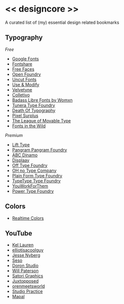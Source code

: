 # << designcore >> # 

A curated list of (my) essential design related bookmarks

## Typography

*Free*
- [Google Fonts](https://fonts.google.com/)
- [Fontshare](https://www.fontshare.com/)
- [Free Faces](https://www.freefaces.gallery)
- [Open Foundry](https://open-foundry.com/fonts)
- [Uncut Fonts](https://uncut.wtf/)
- [Use & Modify](https://usemodify.com/)
- [Velvetyne](https://velvetyne.fr/)
- [Colletivo](https://www.collletttivo.it/)
- [Badass Libre Fonts by Womxn](https://www.design-research.be/by-womxn/)
- [Tunera Type Foundry](https://www.tunera.xyz/)
- [Death Of Typography](https://deathoftypography.com)
- [Pixel Surplus](https://pixelsurplus.com/collections/free-fonts)
- [The League of Movable Type](https://www.theleagueofmoveabletype.com/)
- [Fonts in the Wild](https://www.fontsinthewild.com/free)

*Premium*
- [Lift Type](https://www.lift-type.fr)
- [Pangram Pangram Foundry](https://pangrampangram.com/)
- [ABC Dinamo](https://abcdinamo.com/)
- [Displaay](https://displaay.net/)
- [Off Type Foundry](https://off-type.com/)
- [OH no Type Company](https://ohnotype.co/)
- [Plain Form Type Foundry](https://plain-form.com/)
- [TypeType Type Foundry](https://typetype.org/)
- [YouWorkForThem](https://www.youworkforthem.com/fonts)
- [Power Type Foundry](https://power-type.com)



## Colors

- [Realtime Colors](https://www.realtimecolors.com/)

## YouTube

- [Kel Lauren]()
- [elliotisacoolguy]()
- [Jesse Nyberg]()
- [Seso]()
- [Doron Studio]()
- [Will Paterson]()
- [Satori Graphics]()
- [Juxtopposed]()
- [orenmeetsworld]()
- [Studio Practice]()
- [Mapal](https://www.youtube.com/@mapal/)